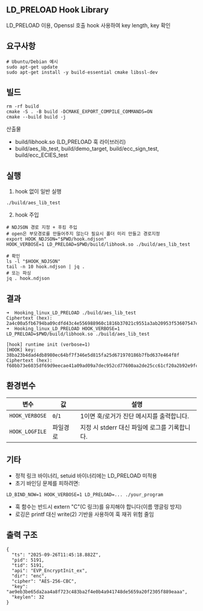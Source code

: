## LD_PRELOAD Hook Library
LD_PRELOAD 이용, Openssl 호출 hook 사용하여 key length, key 확인

## 요구사항
```
# Ubuntu/Debian 예시
sudo apt-get update
sudo apt-get install -y build-essential cmake libssl-dev
```

## 빌드
```
rm -rf build
cmake -S . -B build -DCMAKE_EXPORT_COMPILE_COMMANDS=ON
cmake --build build -j

```

산출물
- build/libhook.so (LD_PRELOAD 훅 라이브러리)
- build/aes_lib_test, build/demo_target, build/ecc_sign_test, build/ecc_ECIES_test

## 실행
1. hook 없이 일반 실행
```
./build/aes_lib_test
```

2. hook 주입
```
# NDJSON 경로 지정 + 후킹 주입
# open은 부모경로를 만들어주지 않는다 필요시 폴더 미리 만들고 경로지정
export HOOK_NDJSON="$PWD/hook.ndjson"
HOOK_VERBOSE=1 LD_PRELOAD=$PWD/build/libhook.so ./build/aes_lib_test

# 확인
ls -l "$HOOK_NDJSON"
tail -n 10 hook.ndjson | jq .
# 또는 파싱
jq . hook.ndjson
```

## 결과
```
➜  Hooking_linux_LD_PRELOAD ./build/aes_lib_test                                                                                                     
Ciphertext (hex): 2a4c00a5fb6794ba09cdfd43c4e556988960c1816b37021c9551a3ab20953f53607547c7dad91958e0cb963854382643
➜  Hooking_linux_LD_PRELOAD HOOK_VERBOSE=1 LD_PRELOAD=$PWD/build/libhook.so ./build/aes_lib_test                                                     

[hook] runtime init (verbose=1)
[HOOK] key: 38ba23b4dad4db8980ec64bf7f346e5d815fa25d671970186b7fbd637e464f8f
Ciphertext (hex): f60bb73e6035df69d9eecae41a09ad09a7dec952cd77600aa2de25cc61cf20a2b92e9fccec6634e1f5cf3acb25583aba
```

## 환경변수
| 변수             | 값       | 설명                            |
| -------------- | ------- | ----------------------------- |
| `HOOK_VERBOSE` | `0`/`1` | 1이면 훅/로거가 진단 메시지를 출력합니다.      |
| `HOOK_LOGFILE` | 파일경로    | 지정 시 stderr 대신 파일에 로그를 기록합니다. |


## 기타
- 정적 링크 바이너리, setuid 바이너리에는 LD_PRELOAD 미적용
- 초기 바인딩 문제를 피하려면:
```
LD_BIND_NOW=1 HOOK_VERBOSE=1 LD_PRELOAD=... ./your_program
```
- 훅 함수는 반드시 extern "C"(C 링크)를 유지해야 합니다(이름 맹글링 방지)
- 로깅은 printf 대신 write(2) 기반을 사용하여 훅 재귀 위험 줄임

## 출력 구조
```
{
  "ts": "2025-09-26T11:45:18.882Z",
  "pid": 5191,
  "tid": 5191,
  "api": "EVP_EncryptInit_ex",
  "dir": "enc",
  "cipher": "AES-256-CBC",
  "key": "ae9eb3be65da2aa4a8f723c483ba2f4e0b4a941748de5659a20f2305f889eaaa",
  "keylen": 32
}
```